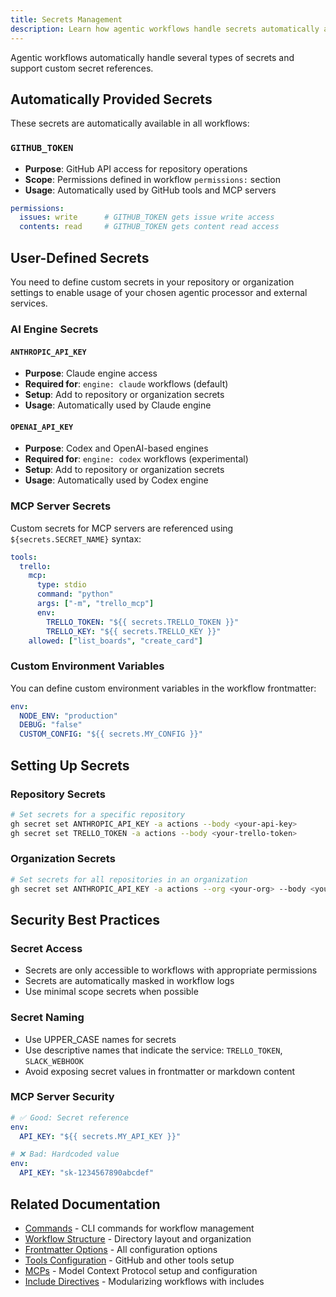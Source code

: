 ```yaml
---
title: Secrets Management
description: Learn how agentic workflows handle secrets automatically and how to configure custom secret references for secure AI automation.
---
```


Agentic workflows automatically handle several types of secrets and support custom secret references.

## Automatically Provided Secrets

These secrets are automatically available in all workflows:

### `GITHUB_TOKEN`
- **Purpose**: GitHub API access for repository operations
- **Scope**: Permissions defined in workflow `permissions:` section
- **Usage**: Automatically used by GitHub tools and MCP servers

```yaml
permissions:
  issues: write      # GITHUB_TOKEN gets issue write access
  contents: read     # GITHUB_TOKEN gets content read access
```

## User-Defined Secrets

You need to define custom secrets in your repository or organization settings to enable usage of your chosen agentic processor and external services.

### AI Engine Secrets

#### `ANTHROPIC_API_KEY`
- **Purpose**: Claude engine access
- **Required for**: `engine: claude` workflows (default)
- **Setup**: Add to repository or organization secrets
- **Usage**: Automatically used by Claude engine

#### `OPENAI_API_KEY`
- **Purpose**: Codex and OpenAI-based engines
- **Required for**: `engine: codex` workflows (experimental)
- **Setup**: Add to repository or organization secrets
- **Usage**: Automatically used by Codex engine

### MCP Server Secrets

Custom secrets for MCP servers are referenced using `${secrets.SECRET_NAME}` syntax:

```yaml
tools:
  trello:
    mcp:
      type: stdio
      command: "python"
      args: ["-m", "trello_mcp"]
      env:
        TRELLO_TOKEN: "${{ secrets.TRELLO_TOKEN }}"
        TRELLO_KEY: "${{ secrets.TRELLO_KEY }}"
    allowed: ["list_boards", "create_card"]
```

### Custom Environment Variables

You can define custom environment variables in the workflow frontmatter:

```yaml
env:
  NODE_ENV: "production"
  DEBUG: "false"
  CUSTOM_CONFIG: "${{ secrets.MY_CONFIG }}"
```

## Setting Up Secrets

### Repository Secrets
```bash
# Set secrets for a specific repository
gh secret set ANTHROPIC_API_KEY -a actions --body <your-api-key>
gh secret set TRELLO_TOKEN -a actions --body <your-trello-token>
```

### Organization Secrets
```bash
# Set secrets for all repositories in an organization
gh secret set ANTHROPIC_API_KEY -a actions --org <your-org> --body <your-api-key>
```

## Security Best Practices

### Secret Access
- Secrets are only accessible to workflows with appropriate permissions
- Secrets are automatically masked in workflow logs
- Use minimal scope secrets when possible

### Secret Naming
- Use UPPER_CASE names for secrets
- Use descriptive names that indicate the service: `TRELLO_TOKEN`, `SLACK_WEBHOOK`
- Avoid exposing secret values in frontmatter or markdown content

### MCP Server Security
```yaml
# ✅ Good: Secret reference
env:
  API_KEY: "${{ secrets.MY_API_KEY }}"

# ❌ Bad: Hardcoded value
env:
  API_KEY: "sk-1234567890abcdef"
```

## Related Documentation

- [Commands](../development-experience/commands/) - CLI commands for workflow management
- [Workflow Structure](../reference/workflow-structure/) - Directory layout and organization
- [Frontmatter Options](../reference/frontmatter/) - All configuration options
- [Tools Configuration](../reference/tools/) - GitHub and other tools setup
- [MCPs](../reference/mcps/) - Model Context Protocol setup and configuration
- [Include Directives](../reference/include-directives/) - Modularizing workflows with includes
